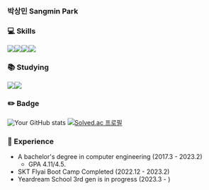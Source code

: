 ### 박상민 Sangmin Park


### 💻 Skills
 <img src="https://img.shields.io/badge/Python-3776AB?style=for-the-badge&logo=Python&logoColor=white"/><img src="https://img.shields.io/badge/Unity-FFFFFF?style=for-the-badge&logo=Unity&logoColor=black"/><img src="https://img.shields.io/badge/C Sharp-239120?style=for-the-badge&logo=C Sharp&logoColor=white"/><img src="https://img.shields.io/badge/java-FFA726?style=for-the-badge&logo=java&logoColor=white"/>


### 📚 Studying
 <img src="https://img.shields.io/badge/PyTorch-239120?style=for-the-badge&logo=PyTorch&logoColor=white"/><img src="https://img.shields.io/badge/Linear Algebra-8A2BE2?style=for-the-badge&logo=[Tech Stack]&logoColor=white"/>


### ✏️ Badge
 ![Your GitHub stats](https://github-readme-stats.vercel.app/api?username=psmin0325&show_icons=true&theme=tokyonight) 
 [![Solved.ac
 프로필](http://mazassumnida.wtf/api/generate_badge?boj=psmin0325)](https://solved.ac/psmin0325)


### 📜 Experience
 - A bachelor's degree in computer engineering (2017.3 - 2023.2)
	- GPA 4.11/4.5.
 - SKT Flyai Boot Camp Completed (2022.12 - 2023.2)
 - Yeardream School 3rd gen is in progress (2023.3 - )
